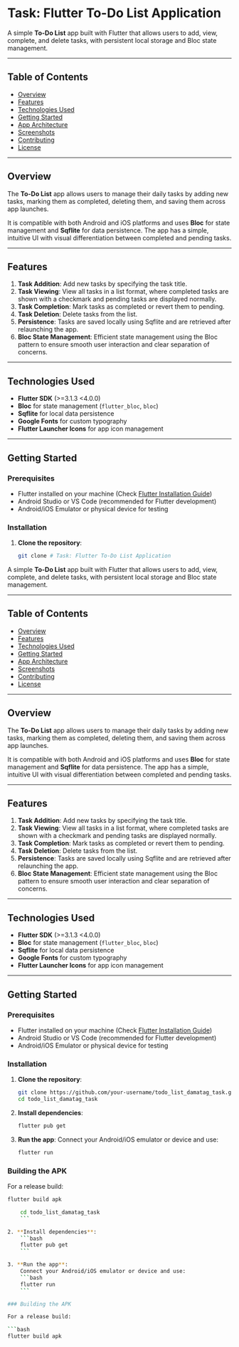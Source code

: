 # Task: Flutter To-Do List Application

A simple **To-Do List** app built with Flutter that allows users to add, view, complete, and delete tasks, with persistent local storage and Bloc state management.

---

## Table of Contents

- [Overview](#overview)
- [Features](#features)
- [Technologies Used](#technologies-used)
- [Getting Started](#getting-started)
- [App Architecture](#app-architecture)
- [Screenshots](#screenshots)
- [Contributing](#contributing)
- [License](#license)

---

## Overview

The **To-Do List** app allows users to manage their daily tasks by adding new tasks, marking them as completed, deleting them, and saving them across app launches. 

It is compatible with both Android and iOS platforms and uses **Bloc** for state management and **Sqflite** for data persistence. The app has a simple, intuitive UI with visual differentiation between completed and pending tasks.

---

## Features

1. **Task Addition**: Add new tasks by specifying the task title.
2. **Task Viewing**: View all tasks in a list format, where completed tasks are shown with a checkmark and pending tasks are displayed normally.
3. **Task Completion**: Mark tasks as completed or revert them to pending.
4. **Task Deletion**: Delete tasks from the list.
5. **Persistence**: Tasks are saved locally using Sqflite and are retrieved after relaunching the app.
6. **Bloc State Management**: Efficient state management using the Bloc pattern to ensure smooth user interaction and clear separation of concerns.

---

## Technologies Used

- **Flutter SDK** (>=3.1.3 <4.0.0)
- **Bloc** for state management (`flutter_bloc`, `bloc`)
- **Sqflite** for local data persistence
- **Google Fonts** for custom typography
- **Flutter Launcher Icons** for app icon management

---

## Getting Started

### Prerequisites

- Flutter installed on your machine (Check [Flutter Installation Guide](https://flutter.dev/docs/get-started/install))
- Android Studio or VS Code (recommended for Flutter development)
- Android/iOS Emulator or physical device for testing

### Installation

1. **Clone the repository**:
    ```bash
    git clone # Task: Flutter To-Do List Application

A simple **To-Do List** app built with Flutter that allows users to add, view, complete, and delete tasks, with persistent local storage and Bloc state management.

---

## Table of Contents

- [Overview](#overview)
- [Features](#features)
- [Technologies Used](#technologies-used)
- [Getting Started](#getting-started)
- [App Architecture](#app-architecture)
- [Screenshots](#screenshots)
- [Contributing](#contributing)
- [License](#license)

---

## Overview

The **To-Do List** app allows users to manage their daily tasks by adding new tasks, marking them as completed, deleting them, and saving them across app launches. 

It is compatible with both Android and iOS platforms and uses **Bloc** for state management and **Sqflite** for data persistence. The app has a simple, intuitive UI with visual differentiation between completed and pending tasks.

---

## Features

1. **Task Addition**: Add new tasks by specifying the task title.
2. **Task Viewing**: View all tasks in a list format, where completed tasks are shown with a checkmark and pending tasks are displayed normally.
3. **Task Completion**: Mark tasks as completed or revert them to pending.
4. **Task Deletion**: Delete tasks from the list.
5. **Persistence**: Tasks are saved locally using Sqflite and are retrieved after relaunching the app.
6. **Bloc State Management**: Efficient state management using the Bloc pattern to ensure smooth user interaction and clear separation of concerns.

---

## Technologies Used

- **Flutter SDK** (>=3.1.3 <4.0.0)
- **Bloc** for state management (`flutter_bloc`, `bloc`)
- **Sqflite** for local data persistence
- **Google Fonts** for custom typography
- **Flutter Launcher Icons** for app icon management

---

## Getting Started

### Prerequisites

- Flutter installed on your machine (Check [Flutter Installation Guide](https://flutter.dev/docs/get-started/install))
- Android Studio or VS Code (recommended for Flutter development)
- Android/iOS Emulator or physical device for testing

### Installation

1. **Clone the repository**:
    ```bash
    git clone https://github.com/your-username/todo_list_damatag_task.git
    cd todo_list_damatag_task
    ```

2. **Install dependencies**:
    ```bash
    flutter pub get
    ```

3. **Run the app**:
    Connect your Android/iOS emulator or device and use:
    ```bash
    flutter run
    ```

### Building the APK

For a release build:

```bash
flutter build apk

    cd todo_list_damatag_task
    ```

2. **Install dependencies**:
    ```bash
    flutter pub get
    ```

3. **Run the app**:
    Connect your Android/iOS emulator or device and use:
    ```bash
    flutter run
    ```

### Building the APK

For a release build:

```bash
flutter build apk
